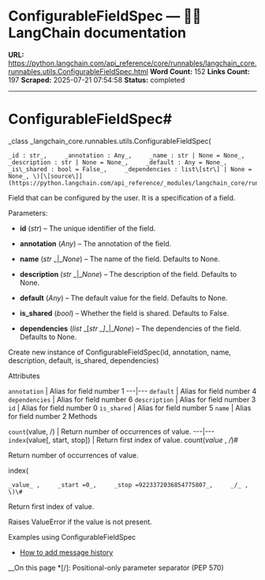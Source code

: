 # ConfigurableFieldSpec — 🦜🔗 LangChain  documentation

**URL:** https://python.langchain.com/api_reference/core/runnables/langchain_core.runnables.utils.ConfigurableFieldSpec.html
**Word Count:** 152
**Links Count:** 197
**Scraped:** 2025-07-21 07:54:58
**Status:** completed

---

# ConfigurableFieldSpec\#

_class _langchain\_core.runnables.utils.ConfigurableFieldSpec\(

    _id : str_,     _annotation : Any_,     _name : str | None = None_,     _description : str | None = None_,     _default : Any = None_,     _is\_shared : bool = False_,     _dependencies : list\[str\] | None = None_, \)[\[source\]](https://python.langchain.com/api_reference/_modules/langchain_core/runnables/utils.html#ConfigurableFieldSpec)\#     

Field that can be configured by the user. It is a specification of a field.

Parameters:     

  * **id** \(_str_\) – The unique identifier of the field.

  * **annotation** \(_Any_\) – The annotation of the field.

  * **name** \(_str_ _|__None_\) – The name of the field. Defaults to None.

  * **description** \(_str_ _|__None_\) – The description of the field. Defaults to None.

  * **default** \(_Any_\) – The default value for the field. Defaults to None.

  * **is\_shared** \(_bool_\) – Whether the field is shared. Defaults to False.

  * **dependencies** \(_list_ _\[__str_ _\]__|__None_\) – The dependencies of the field. Defaults to None.

Create new instance of ConfigurableFieldSpec\(id, annotation, name, description, default, is\_shared, dependencies\)

Attributes

`annotation` | Alias for field number 1   ---|---   `default` | Alias for field number 4   `dependencies` | Alias for field number 6   `description` | Alias for field number 3   `id` | Alias for field number 0   `is_shared` | Alias for field number 5   `name` | Alias for field number 2      Methods

`count`\(value, /\) | Return number of occurrences of value.   ---|---   `index`\(value\[, start, stop\]\) | Return first index of value.      count\(_value_ , _/_\)\#     

Return number of occurrences of value.

index\(

    _value_ ,     _start =0_,     _stop =9223372036854775807_,     _/_ , \)\#     

Return first index of value.

Raises ValueError if the value is not present.

Examples using ConfigurableFieldSpec

  * [How to add message history](https://python.langchain.com/docs/how_to/message_history/)

__On this page   *[/]: Positional-only parameter separator (PEP 570)